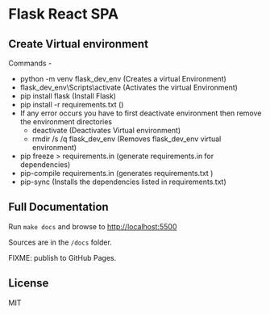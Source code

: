 # Flask React SPA

## Create Virtual environment
Commands -
- python -m venv flask_dev_env (Creates a virtual Environment)
- flask_dev_env\Scripts\activate (Activates the virtual Environment)
- pip install flask (Install Flask)
- pip install -r requirements.txt ()
- If any error occurs you have to first deactivate environment then remove the environment directories
    - deactivate (Deactivates Virtual environment)
    - rmdir /s /q flask_dev_env (Removes flask_dev_env virtual environment)
- pip freeze > requirements.in (generate requirements.in for dependencies)
- pip-compile requirements.in (generates requirements.txt )
- pip-sync (Installs the dependencies listed in requirements.txt)
## Full Documentation

Run `make docs` and browse to [http://localhost:5500](http://localhost:5500)

Sources are in the `/docs` folder.

FIXME: publish to GitHub Pages.

## License

MIT

